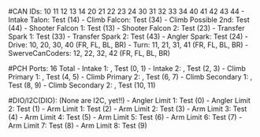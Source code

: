 #CAN IDs:
10 11 12 13 14
20 21 22 23 24
30 31 32 33 34
40 41 42 43 44
	- Intake Talon:			Test (14)
	- Climb Falcon:			Test (34)
	- Climb Possible 2nd:	Test (44)
	- Shooter Falcon 1:		Test (13)
	- Shooter Falcon 2:		Test (23)
	- Transfer Spark 1:		Test (33)
	- Transfer Spark 2:		Test (43)
	- Angler Spark:			Test (24)
	- Drive: 10, 20, 30, 40  (FR, FL, BL, BR)
	- Turn: 11, 21, 31, 41	(FR, FL, BL, BR)
	- SwerveCanCoders: 12, 22, 32, 42	(FR, FL, BL, BR)

#PCH Ports: 16 Total
	- Intake 1: ,			Test (0, 1)
	- Intake 2: ,			Test (2, 3)
	- Climb Primary 1: ,		Test (4, 5)
	- Climb Primary 2: ,		Test (6, 7)
	- Climb Secondary 1: ,		Test (8, 9)
	- Climb Secondary 2: ,		Test (10, 11)

#DIO/I2C(DIO): (None are I2C, yet!!)
	- Angler Limit 1:		Test (0)
	- Angler Limit 2:		Test (1)
	- Arm Limit 1:			Test (2)
	- Arm Limit 2:			Test (3)
	- Arm Limit 3:			Test (4)
	- Arm Limit 4:			Test (5)
	- Arm Limit 5:			Test (6)
	- Arm Limit 6:			Test (7)
	- Arm Limit 7:			Test (8)
	- Arm Limit 8:			Test (9)